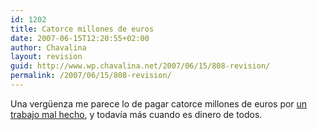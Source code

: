 ```yaml
---
id: 1202
title: Catorce millones de euros
date: 2007-06-15T12:20:55+02:00
author: Chavalina
layout: revision
guid: http://www.wp.chavalina.net/2007/06/15/808-revision/
permalink: /2007/06/15/808-revision/
---
```

Una verg&uuml;enza me parece lo de pagar catorce millones de euros por <a href="http://www.congreso.es/portal/page/portal/Congreso/Congreso" target="_blank">un trabajo mal hecho</a>, y todavía más cuando es dinero de todos.